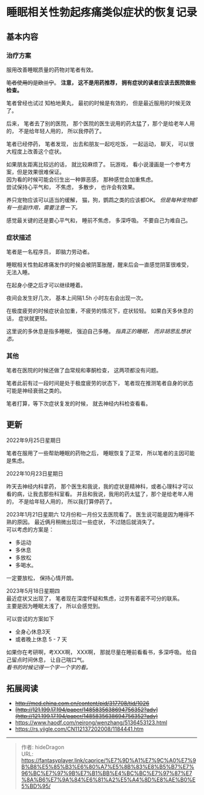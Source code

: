 # 睡眠相关性勃起疼痛类似症状的恢复记录


## 基本内容

### 治疗方案

服用改善睡眠质量的药物对笔者有效。     

~~笔者使用的是欧兰宁~~。 **注意， 这不是用药推荐， 拥有症状的读者应该去医院做些检查。**

笔者曾经也试过 知柏地黄丸， 最初的时候是有效的， 但是最近服用的时候无效了。 

后来， 笔者去了别的医院， 那个医院的医生说用的药太猛了，那个是给老年人用的， 不是给年轻人用的， 所以我停药了。 

笔者已经停药， 笔者发现， 出去和朋友一起吃吃饭， 一起运动， 聊天， 可以很大程度上改善这个症状。

如果朋友距离比较远的话， 就比较麻烦了。  玩游戏， 看小说漫画是一个参考方案，但是效果很难保证。  
因为看的时候可能会衍生出一种罪恶感， 那种感觉会加重焦虑。    
尝试保持心平气和， 不焦虑， 多散步， 也许会有效果。

养只宠物应该可以适当的缓解， 猫，狗，鹦鹉之类的应该都OK。  *但是每种宠物都有一些副作用，需要注意一下。*

感觉最关键的还是要心平气和， 睡前不焦虑， 多深呼吸。 不要自己为难自己。 


### 症状描述

笔者是一名程序员， 即脑力劳动者。

睡眠相关性勃起疼痛发作的时候会被阴茎胀醒，醒来后会一直感觉阴茎很难受， 无法入睡。 

在起身小便之后才可以继续睡着。 

夜间会发生好几次， 基本上间隔1.5h 小时左右会出现一次。 

在极度疲劳的时候症状会加重，不疲劳的情况下，症状较轻。 如果白天多休息的话， 症状就更轻。

这里说的多休息是指多睡眠， 强迫自己多睡。 *指真正的睡眠， 而非胡思乱想状态。*

### 其他

笔者在医院的时候还做了血常规和睾酮检查， 这两项都没有问题。 

笔者此前有过一段时间是处于极度疲劳的状态下， 笔者现在推测笔者自身的状态可能是神经衰弱之类的。

笔者打算，等下次症状复发的时候， 就去神经内科检查看看。

## 更新

2022年9月25日星期日

笔者在服用了一些帮助睡眠的药物之后， 睡眠恢复了正常， 所以笔者的主因可能是焦虑。 



2022年10月23日星期日

昨天去神经内科拿药， 那个医生和我说，我的症状是精神科，或者心理科才可以看的病，让我去那些科室看。  并且和我说，我用的药太猛了，那个是给老年人用的， 不是给年轻人用的， 所以我打算停药了。 

2023年1月21日星期六
12月份和一月份又去医院看了。  医生说可能是因为睡得不熟的原因。 
最近俩月稍微出现过一些症状， 不过随后就消失了。   
可以考虑的方案是：  
- 多运动
- 多休息
- 多放松
- 多喝水。 

一定要放松， 保持心情开朗。 

2023年5月18日星期四   
最近症状又出现了， 笔者现在深度怀疑和焦虑，过劳有着密不可分的联系。   
主要是因为睡眠太浅了， 所以会感觉到。 

可以尝试的方案如下
- 全身心休息3天
- 或者晚上休息 5 - 7 天

如果你在考研啊，考XXX啊， XXX啊， 那就尽量在睡前看看书，多深呼吸。 给自己留点时间休息， 让自己喘口气。   
*看书的时候记得一个字一个字的看。*


## 拓展阅读

- ~~http://med.china.com.cn/content/pid/317708/tid/1026~~
- ~~[http://121.199.17.194/paper/1485835638694756352?adv](http://121.199.17.194/paper/1485835638694756352?adv)~~
- https://www.haodf.com/neirong/wenzhang/5136453123.html
- https://rs.yiigle.com/CN112137202008/1184441.htm


---

> 作者: hideDragon  
> URL: https://fantasyplayer.link/caprice/%E7%9D%A1%E7%9C%A0%E7%9B%B8%E5%85%B3%E6%80%A7%E5%8B%83%E8%B5%B7%E7%96%BC%E7%97%9B%E7%B1%BB%E4%BC%BC%E7%97%87%E7%8A%B6%E7%9A%84%E6%81%A2%E5%A4%8D%E8%AE%B0%E5%BD%95/  

